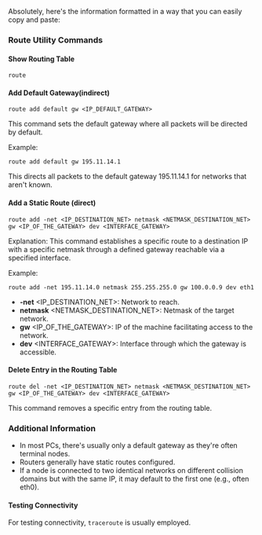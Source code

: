 Absolutely, here's the information formatted in a way that you can easily copy and paste:
### Route Utility Commands

#### Show Routing Table
```
route
```

#### Add Default Gateway(indirect)
```
route add default gw <IP_DEFAULT_GATEWAY>
```
This command sets the default gateway where all packets will be directed by default.

Example:
```
route add default gw 195.11.14.1
```
This directs all packets to the default gateway 195.11.14.1 for networks that aren't known.

#### Add a Static Route (direct)
```
route add -net <IP_DESTINATION_NET> netmask <NETMASK_DESTINATION_NET> gw <IP_OF_THE_GATEWAY> dev <INTERFACE_GATEWAY>
```
Explanation:
This command establishes a specific route to a destination IP with a specific netmask through a defined gateway reachable via a specified interface.

Example:
```
route add -net 195.11.14.0 netmask 255.255.255.0 gw 100.0.0.9 dev eth1
```
- **-net** \<IP_DESTINATION_NET\>: Network to reach.
- **netmask** \<NETMASK_DESTINATION_NET\>: Netmask of the target network.
- **gw** \<IP_OF_THE_GATEWAY\>: IP of the machine facilitating access to the network.
- **dev** \<INTERFACE_GATEWAY\>: Interface through which the gateway is accessible.

#### Delete Entry in the Routing Table
```
route del -net <IP_DESTINATION_NET> netmask <NETMASK_DESTINATION_NET> gw <IP_OF_THE_GATEWAY> dev <INTERFACE_GATEWAY>
```
This command removes a specific entry from the routing table.

### Additional Information

- In most PCs, there's usually only a default gateway as they're often terminal nodes.
- Routers generally have static routes configured.
- If a node is connected to two identical networks on different collision domains but with the same IP, it may default to the first one (e.g., often eth0).

#### Testing Connectivity
For testing connectivity, `traceroute` is usually employed.


